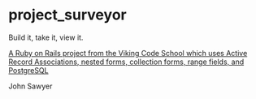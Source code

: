 # project_surveyor
Build it, take it, view it.

[A Ruby on Rails project from the Viking Code School which uses Active Record Associations, nested forms, collection forms, range fields, and PostgreSQL](https://www.vikingcodeschool.com)

John Sawyer
